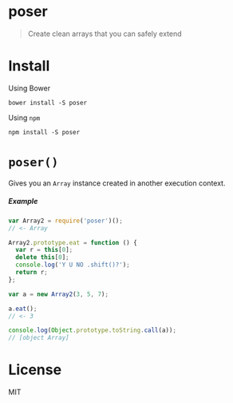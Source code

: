 # poser

> Create clean arrays that you can safely extend


# Install

Using Bower

```shell
bower install -S poser
```

Using `npm`

```shell
npm install -S poser
```

# `poser()`

Gives you an `Array` instance created in another execution context.

##### Example

```js
var Array2 = require('poser')();
// <- Array

Array2.prototype.eat = function () {
  var r = this[0];
  delete this[0];
  console.log('Y U NO .shift()?');
  return r;
};

var a = new Array2(3, 5, 7);

a.eat();
// <- 3

console.log(Object.prototype.toString.call(a));
// [object Array]
```

# License

MIT

